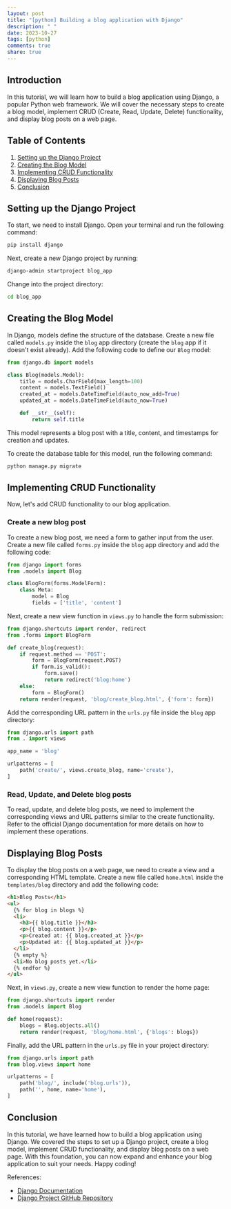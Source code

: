 ```yaml
---
layout: post
title: "[python] Building a blog application with Django"
description: " "
date: 2023-10-27
tags: [python]
comments: true
share: true
---
```


## Introduction

In this tutorial, we will learn how to build a blog application using Django, a popular Python web framework. We will cover the necessary steps to create a blog model, implement CRUD (Create, Read, Update, Delete) functionality, and display blog posts on a web page.

## Table of Contents

1. [Setting up the Django Project](#setting-up-the-django-project)
2. [Creating the Blog Model](#creating-the-blog-model)
3. [Implementing CRUD Functionality](#implementing-crud-functionality)
4. [Displaying Blog Posts](#displaying-blog-posts)
5. [Conclusion](#conclusion)

## Setting up the Django Project

To start, we need to install Django. Open your terminal and run the following command:

```bash
pip install django
```

Next, create a new Django project by running:

```bash
django-admin startproject blog_app
```

Change into the project directory:

```bash
cd blog_app
```

## Creating the Blog Model

In Django, models define the structure of the database. Create a new file called `models.py` inside the `blog` app directory (create the `blog` app if it doesn't exist already). Add the following code to define our `Blog` model:

```python
from django.db import models

class Blog(models.Model):
    title = models.CharField(max_length=100)
    content = models.TextField()
    created_at = models.DateTimeField(auto_now_add=True)
    updated_at = models.DateTimeField(auto_now=True)

    def __str__(self):
        return self.title
```

This model represents a blog post with a title, content, and timestamps for creation and updates.

To create the database table for this model, run the following command:

```bash
python manage.py migrate
```

## Implementing CRUD Functionality

Now, let's add CRUD functionality to our blog application.

### Create a new blog post

To create a new blog post, we need a form to gather input from the user. Create a new file called `forms.py` inside the `blog` app directory and add the following code:

```python
from django import forms
from .models import Blog

class BlogForm(forms.ModelForm):
    class Meta:
        model = Blog
        fields = ['title', 'content']
```

Next, create a new view function in `views.py` to handle the form submission:

```python
from django.shortcuts import render, redirect
from .forms import BlogForm

def create_blog(request):
    if request.method == 'POST':
        form = BlogForm(request.POST)
        if form.is_valid():
            form.save()
            return redirect('blog:home')
    else:
        form = BlogForm()
    return render(request, 'blog/create_blog.html', {'form': form})
```

Add the corresponding URL pattern in the `urls.py` file inside the `blog` app directory:

```python
from django.urls import path
from . import views

app_name = 'blog'

urlpatterns = [
    path('create/', views.create_blog, name='create'),
]
```

### Read, Update, and Delete blog posts

To read, update, and delete blog posts, we need to implement the corresponding views and URL patterns similar to the create functionality. Refer to the official Django documentation for more details on how to implement these operations.

## Displaying Blog Posts

To display the blog posts on a web page, we need to create a view and a corresponding HTML template. Create a new file called `home.html` inside the `templates/blog` directory and add the following code:

```html
<h1>Blog Posts</h1>
<ul>
  {% for blog in blogs %}
  <li>
    <h3>{{ blog.title }}</h3>
    <p>{{ blog.content }}</p>
    <p>Created at: {{ blog.created_at }}</p>
    <p>Updated at: {{ blog.updated_at }}</p>
  </li>
  {% empty %}
  <li>No blog posts yet.</li>
  {% endfor %}
</ul>
```

Next, in `views.py`, create a new view function to render the home page:

```python
from django.shortcuts import render
from .models import Blog

def home(request):
    blogs = Blog.objects.all()
    return render(request, 'blog/home.html', {'blogs': blogs})
```

Finally, add the URL pattern in the `urls.py` file in your project directory:

```python
from django.urls import path
from blog.views import home

urlpatterns = [
    path('blog/', include('blog.urls')),
    path('', home, name='home'),
]
```

## Conclusion

In this tutorial, we have learned how to build a blog application using Django. We covered the steps to set up a Django project, create a blog model, implement CRUD functionality, and display blog posts on a web page. With this foundation, you can now expand and enhance your blog application to suit your needs. Happy coding!

References:
- [Django Documentation](https://docs.djangoproject.com/)
- [Django Project GitHub Repository](https://github.com/django/django)